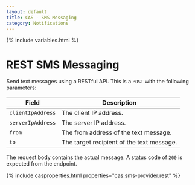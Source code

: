 ```yaml
---
layout: default
title: CAS - SMS Messaging
category: Notifications
---
```


{% include variables.html %}

# REST SMS Messaging

Send text messages using a RESTful API. This is a `POST` with the following parameters:
            
| Field               | Description
|---------------------|---------------------------------------------------
| `clientIpAddress`   | The client IP address.
| `serverIpAddress`   | The server IP address.
| `from`              | The from address of the text message.
| `to`                | The target recipient of the text message.

The request body contains the actual message. A status code of `200` is expected from the endpoint.

{% include casproperties.html properties="cas.sms-provider.rest" %}
